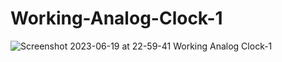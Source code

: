 # Working-Analog-Clock-1
![Screenshot 2023-06-19 at 22-59-41 Working Analog Clock-1](https://github.com/Sina-Darvish/Working-Analog-Clock-1/assets/96956110/27bd8a66-dd5d-43b6-ad77-be18cbbeb7f4)
